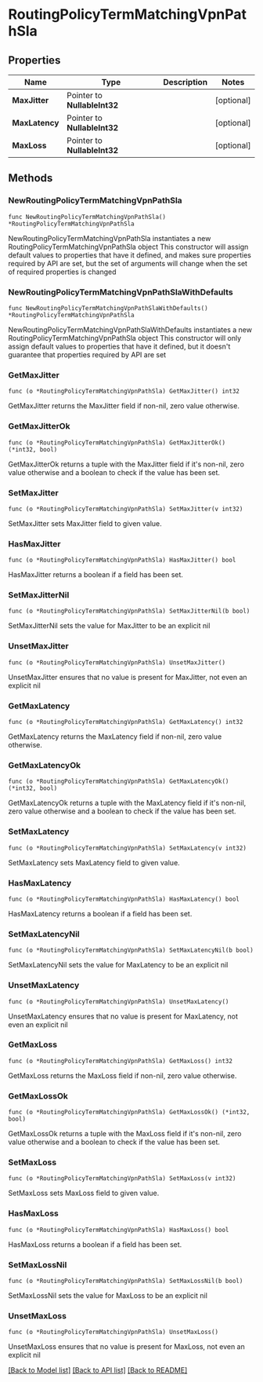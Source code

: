 # RoutingPolicyTermMatchingVpnPathSla

## Properties

Name | Type | Description | Notes
------------ | ------------- | ------------- | -------------
**MaxJitter** | Pointer to **NullableInt32** |  | [optional] 
**MaxLatency** | Pointer to **NullableInt32** |  | [optional] 
**MaxLoss** | Pointer to **NullableInt32** |  | [optional] 

## Methods

### NewRoutingPolicyTermMatchingVpnPathSla

`func NewRoutingPolicyTermMatchingVpnPathSla() *RoutingPolicyTermMatchingVpnPathSla`

NewRoutingPolicyTermMatchingVpnPathSla instantiates a new RoutingPolicyTermMatchingVpnPathSla object
This constructor will assign default values to properties that have it defined,
and makes sure properties required by API are set, but the set of arguments
will change when the set of required properties is changed

### NewRoutingPolicyTermMatchingVpnPathSlaWithDefaults

`func NewRoutingPolicyTermMatchingVpnPathSlaWithDefaults() *RoutingPolicyTermMatchingVpnPathSla`

NewRoutingPolicyTermMatchingVpnPathSlaWithDefaults instantiates a new RoutingPolicyTermMatchingVpnPathSla object
This constructor will only assign default values to properties that have it defined,
but it doesn't guarantee that properties required by API are set

### GetMaxJitter

`func (o *RoutingPolicyTermMatchingVpnPathSla) GetMaxJitter() int32`

GetMaxJitter returns the MaxJitter field if non-nil, zero value otherwise.

### GetMaxJitterOk

`func (o *RoutingPolicyTermMatchingVpnPathSla) GetMaxJitterOk() (*int32, bool)`

GetMaxJitterOk returns a tuple with the MaxJitter field if it's non-nil, zero value otherwise
and a boolean to check if the value has been set.

### SetMaxJitter

`func (o *RoutingPolicyTermMatchingVpnPathSla) SetMaxJitter(v int32)`

SetMaxJitter sets MaxJitter field to given value.

### HasMaxJitter

`func (o *RoutingPolicyTermMatchingVpnPathSla) HasMaxJitter() bool`

HasMaxJitter returns a boolean if a field has been set.

### SetMaxJitterNil

`func (o *RoutingPolicyTermMatchingVpnPathSla) SetMaxJitterNil(b bool)`

 SetMaxJitterNil sets the value for MaxJitter to be an explicit nil

### UnsetMaxJitter
`func (o *RoutingPolicyTermMatchingVpnPathSla) UnsetMaxJitter()`

UnsetMaxJitter ensures that no value is present for MaxJitter, not even an explicit nil
### GetMaxLatency

`func (o *RoutingPolicyTermMatchingVpnPathSla) GetMaxLatency() int32`

GetMaxLatency returns the MaxLatency field if non-nil, zero value otherwise.

### GetMaxLatencyOk

`func (o *RoutingPolicyTermMatchingVpnPathSla) GetMaxLatencyOk() (*int32, bool)`

GetMaxLatencyOk returns a tuple with the MaxLatency field if it's non-nil, zero value otherwise
and a boolean to check if the value has been set.

### SetMaxLatency

`func (o *RoutingPolicyTermMatchingVpnPathSla) SetMaxLatency(v int32)`

SetMaxLatency sets MaxLatency field to given value.

### HasMaxLatency

`func (o *RoutingPolicyTermMatchingVpnPathSla) HasMaxLatency() bool`

HasMaxLatency returns a boolean if a field has been set.

### SetMaxLatencyNil

`func (o *RoutingPolicyTermMatchingVpnPathSla) SetMaxLatencyNil(b bool)`

 SetMaxLatencyNil sets the value for MaxLatency to be an explicit nil

### UnsetMaxLatency
`func (o *RoutingPolicyTermMatchingVpnPathSla) UnsetMaxLatency()`

UnsetMaxLatency ensures that no value is present for MaxLatency, not even an explicit nil
### GetMaxLoss

`func (o *RoutingPolicyTermMatchingVpnPathSla) GetMaxLoss() int32`

GetMaxLoss returns the MaxLoss field if non-nil, zero value otherwise.

### GetMaxLossOk

`func (o *RoutingPolicyTermMatchingVpnPathSla) GetMaxLossOk() (*int32, bool)`

GetMaxLossOk returns a tuple with the MaxLoss field if it's non-nil, zero value otherwise
and a boolean to check if the value has been set.

### SetMaxLoss

`func (o *RoutingPolicyTermMatchingVpnPathSla) SetMaxLoss(v int32)`

SetMaxLoss sets MaxLoss field to given value.

### HasMaxLoss

`func (o *RoutingPolicyTermMatchingVpnPathSla) HasMaxLoss() bool`

HasMaxLoss returns a boolean if a field has been set.

### SetMaxLossNil

`func (o *RoutingPolicyTermMatchingVpnPathSla) SetMaxLossNil(b bool)`

 SetMaxLossNil sets the value for MaxLoss to be an explicit nil

### UnsetMaxLoss
`func (o *RoutingPolicyTermMatchingVpnPathSla) UnsetMaxLoss()`

UnsetMaxLoss ensures that no value is present for MaxLoss, not even an explicit nil

[[Back to Model list]](../README.md#documentation-for-models) [[Back to API list]](../README.md#documentation-for-api-endpoints) [[Back to README]](../README.md)


